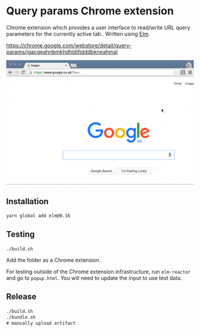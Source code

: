 # Query params Chrome extension

Chrome extension which provides a user interface to read/write URL query parameters for the currently active tab.. Written using [Elm](http://elm-lang.org/).

https://chrome.google.com/webstore/detail/query-params/jgacgeahnbmkhdhldifidddbkneahmal

![Demo](demo.gif)

## Installation

```bash
yarn global add elm@0.16
```

## Testing

```
./build.sh
```

Add the folder as a Chrome extension.

For testing outside of the Chrome extension infrastructure, run `elm-reactor`
and go to `popup.html`. You will need to update the input to use test data.

## Release

```
./build.sh
./bundle.sh
# manually upload artifact
```
